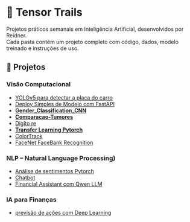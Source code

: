 # 🧭 Tensor Trails

Projetos práticos semanais em Inteligência Artificial, desenvolvidos por Reidner.  
Cada pasta contém um projeto completo com código, dados, modelo treinado e instruções de uso.

## 📂 Projetos

### Visão Computacional

- [YOLOv5 para detectar a placa do carro](https://www.kaggle.com/code/reidnersantos/yolov5-para-detectar-a-placa-do-carro)
- [Deploy Simples de Modelo com FastAPI](https://github.com/reidnersousa/Deploy)
- [**Gender_Classification_CNN**](https://www.kaggle.com/code/reidnersantos/fork-of-gender-classification-cnn-image-dataset)
- [**Comparacao-Tumores**](https://github.com/reidnersousa/IFB-Comparacao-CNN-Tumores)
- [Digito re](https://www.kaggle.com/code/reidnersantos/digito-re)
- [**Transfer Learning Pytorch**](https://www.kaggle.com/code/reidnersantos/transfer-learning-pytorch)
- [ColorTrack](https://github.com/reidnersousa/ColorTrack)
- [FaceNet FaceBank Recognition](https://www.kaggle.com/code/reidnersantos/facenet-facebank-recognition)

### NLP – Natural Language Processing)

- [Análise de sentimentos Pytorch](https://www.kaggle.com/code/reidnersantos/an-lise-de-sentimentos-pytorch)
- [Chatbot](https://www.kaggle.com/code/reidnersantos/chatbot-simples)
- [Financial Assistant com Qwen LLM](https://www.kaggle.com/code/reidnersantos/financial-assistant-com-qwen-llm)

### IA para Finanças
- [previsão de ações com Deep Learning](https://www.kaggle.com/code/reidnersantos/previs-o-de-a-es-com-deep-learning)

